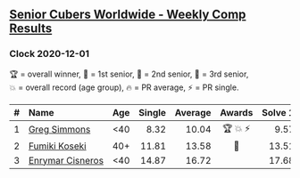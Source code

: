 <style>table {white-space: nowrap;}</style>

## [Senior Cubers Worldwide - Weekly Comp Results](/scw-comp/results/)
### Clock 2020-12-01

<span style="white-space: nowrap;">🏆 = overall winner</span>, <span style="white-space: nowrap;">🥇 = 1st senior</span>, <span style="white-space: nowrap;">🥈 = 2nd senior</span>, <span style="white-space: nowrap;">🥉 = 3rd senior</span>, <span style="white-space: nowrap;">💥 = overall record (age group)</span>, <span style="white-space: nowrap;">🔥 = PR average</span>, <span style="white-space: nowrap;">⚡ = PR single</span>.

| # | Name | Age | Single | Average | Awards | Solve 1 | Solve 2 | Solve 3 | Solve 4 | Solve 5 | Video |
| :--: | :-- | :--: | --: | --: | :--: | --: | --: | --: | --: | --: | :-- |
| 1 | [Greg Simmons](../../persons/greg_simmons/clock.md) | <40 | 8.32 | 10.04 | 🏆 💥 ⚡ | 9.57 | 8.32 | 10.98 | 11.69 | 9.56 | [Desktop](https://www.facebook.com/events/714027339539738/permalink/718803495728789) / [Mobile](https://m.facebook.com/events/714027339539738?view=permalink&id=718803495728789) |
| 2 | [Fumiki Koseki](../../persons/fumiki_koseki/clock.md) | 40+ | 11.81 | 13.58 | 🥇 | 13.51 | 13.88 | DNF | 13.35 | 11.81 | [Desktop](https://www.facebook.com/events/714027339539738/permalink/718662499076222) / [Mobile](https://m.facebook.com/events/714027339539738?view=permalink&id=718662499076222) |
| 3 | [Enrymar Cisneros](../../persons/enrymar_cisneros/clock.md) | <40 | 14.87 | 16.72 |  | 17.68 | 18.85 | 16.02 | 14.87 | 16.46 | [Desktop](https://www.facebook.com/events/714027339539738/permalink/718423372433468) / [Mobile](https://m.facebook.com/events/714027339539738?view=permalink&id=718423372433468) |

<!-- Global site tag (gtag.js) - Google Analytics -->
<script async src="https://www.googletagmanager.com/gtag/js?id=UA-86348435-3"></script>
<script>window.dataLayer = window.dataLayer || []; function gtag() {dataLayer.push(arguments);} gtag('js', new Date()); gtag('config', 'UA-86348435-3');</script>
